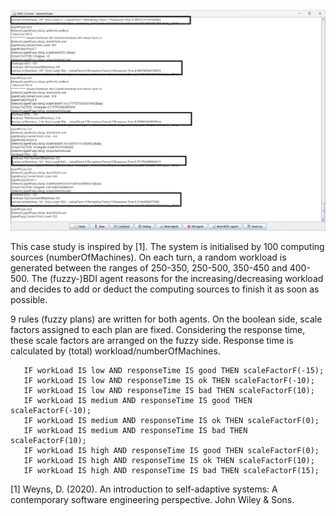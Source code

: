 ![screenshot](NetworkSystem.png)

This case study is inspired by [1]. The system is initialised by 100 computing sources (numberOfMachines). On each turn, a random workload is generated between the ranges of 250-350, 250-500, 350-450 and 400-500. 
The (fuzzy-)BDI agent reasons for the increasing/decreasing workload and decides to add or deduct the computing sources to finish it as soon as possible.

9 rules (fuzzy plans) are written for both agents.  On the boolean side, scale factors assigned to each plan are fixed. Considering the response time, these scale factors are arranged on the fuzzy side. Response time is calculated by (total) workload/numberOfMachines.



```
   IF workLoad IS low AND responseTime IS good THEN scaleFactorF(-15);
   IF workLoad IS low AND responseTime IS ok THEN scaleFactorF(-10);
   IF workLoad IS low AND responseTime IS bad THEN scaleFactorF(10);
   IF workLoad IS medium AND responseTime IS good THEN scaleFactorF(-10);
   IF workLoad IS medium AND responseTime IS ok THEN scaleFactorF(0);
   IF workLoad IS medium AND responseTime IS bad THEN scaleFactorF(10);
   IF workLoad IS high AND responseTime IS good THEN scaleFactorF(0);
   IF workLoad IS high AND responseTime IS ok THEN scaleFactorF(10);
   IF workLoad IS high AND responseTime IS bad THEN scaleFactorF(15);

```



[1] Weyns, D. (2020). An introduction to self-adaptive systems: A contemporary software engineering perspective. John Wiley & Sons.

